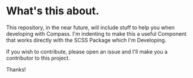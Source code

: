 # What's this about.

This repository, in the near future, will include stuff to help you when
developing with Compass. I'm indenting to make this a useful Component
that works directly with the SCSS Package which I'm Developing.

If you wish to contribute, please open an issue and I'll make you a
contributor to this project.

Thanks!
